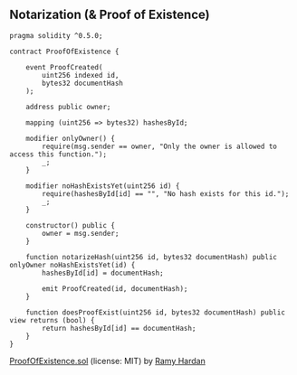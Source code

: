 ## Notarization (& Proof of Existence)

```solidity
pragma solidity ^0.5.0;

contract ProofOfExistence {
    
    event ProofCreated(
        uint256 indexed id,
        bytes32 documentHash
    );

    address public owner;
  
    mapping (uint256 => bytes32) hashesById;

    modifier onlyOwner() {
        require(msg.sender == owner, "Only the owner is allowed to access this function.");
        _;
    }

    modifier noHashExistsYet(uint256 id) {
        require(hashesById[id] == "", "No hash exists for this id.");
        _;
    }

    constructor() public {
        owner = msg.sender;
    }

    function notarizeHash(uint256 id, bytes32 documentHash) public onlyOwner noHashExistsYet(id) {
        hashesById[id] = documentHash;

        emit ProofCreated(id, documentHash);
    }

    function doesProofExist(uint256 id, bytes32 documentHash) public view returns (bool) {
        return hashesById[id] == documentHash;
    }
}
```

[ProofOfExistence.sol](https://github.com/ramyhardan/proof-of-existence/blob/master/contracts/ProofOfExistence.sol "ProofOfExistence.sol") (license: MIT) by [Ramy Hardan](https://github.com/ramyhardan "Ramy Hardan")
